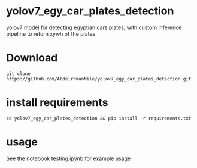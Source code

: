 # yolov7_egy_car_plates_detection
yolov7 model for detecting egyptian cars plates, with custom inference pipeline to return xywh of the plates

# Download
```git clone https://github.com/AbdelrhmanNile/yolov7_egy_car_plates_detection.git```

# install requirements
```cd yolov7_egy_car_plates_detection && pip install -r requirements.txt```

# usage
See the notebook testing.ipynb for example usage
